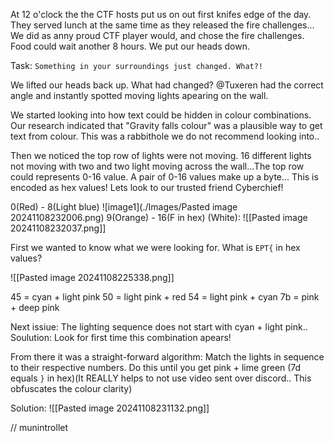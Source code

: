 At 12 o'clock the the CTF hosts put us on out first knifes edge of the day. They served lunch at the same time as they released the fire challenges... We did as anny proud CTF player would, and chose the fire challenges. Food could wait another 8 hours. We put our heads down.

Task:
`Something in your surroundings just changed. What?!`

We lifted our heads back up. What had changed? @Tuxeren had the correct angle and instantly spotted moving lights apearing on the wall. 

We started looking into how text could be hidden in colour combinations. Our research indicated that "Gravity falls colour" was a plausible way to get text from colour. This was a rabbithole we do not recommend looking into..

Then we noticed the top row of lights were not moving. 16 different lights not moving with two and two light moving across the wall...The top row could represents 0-16 value. A pair of 0-16 values make up a byte... This is encoded as hex values! Lets look to our trusted friend Cyberchief! 

0(Red) - 8(Light blue)
![image1](./Images/Pasted image 20241108232006.png)
9(Orange) - 16(F in hex) (White):
![[Pasted image 20241108232037.png]]

First we wanted to know what we were looking for. What is `EPT{` in hex values?

![[Pasted image 20241108225338.png]]

45 = cyan + light pink
50 = light pink + red
54 = light pink + cyan
7b = pink + deep pink

Next issiue: The lighting sequence does not start with cyan + light pink..
Soulution: Look for first time this combination apears!

From there it was a straight-forward algorithm: Match the lights in sequence to their respective numbers. Do this until you get pink + lime green (7d equals `}` in hex)(It REALLY helps to not use video sent over discord.. This obfuscates the colour clarity)

Solution:
![[Pasted image 20241108231132.png]]

// munintrollet